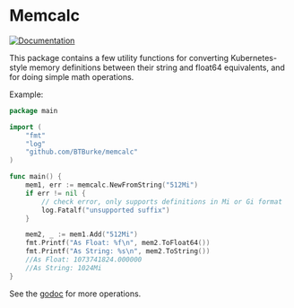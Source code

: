 # Memcalc

[![Documentation](https://godoc.org/github.com/BTBurke/memcalc?status.svg)](http://godoc.org/github.com/BTBurke/memcalc)

This package contains a few utility functions for converting Kubernetes-style memory definitions between their string and float64 equivalents, and for doing simple math operations.

Example:

```go
package main

import (
    "fmt"
    "log"
    "github.com/BTBurke/memcalc"
)

func main() {
    mem1, err := memcalc.NewFromString("512Mi")
    if err != nil {
        // check error, only supports definitions in Mi or Gi format
        log.Fatalf("unsupported suffix")
    }

    mem2, _ := mem1.Add("512Mi")
    fmt.Printf("As Float: %f\n", mem2.ToFloat64())
    fmt.Printf("As String: %s\n", mem2.ToString())
    //As Float: 1073741824.000000
    //As String: 1024Mi
}
```

See the [godoc](https://godoc.org/github.com/BTBurke/memcalc) for more operations.
